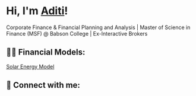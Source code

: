 # Hi, I'm <a href="https://www.linkedin.com/in/aditi-tiwari-aat/">Aditi</a>! 
  
Corporate Finance & Financial Planning and Analysis | Master of Science in Finance (MSF) @ Babson College | Ex-Interactive Brokers

## 👨‍💻 Financial Models:
[Solar Energy Model](https://github.com/aditiatiwari/aditiatiwari/blob/main/Solar%20Model.xlsx)

## 🤳 Connect with me:</h2>


